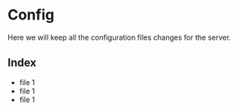 # Config

Here we will keep all the configuration files changes for the server.

## Index
* file 1
* file 1
* file 1
